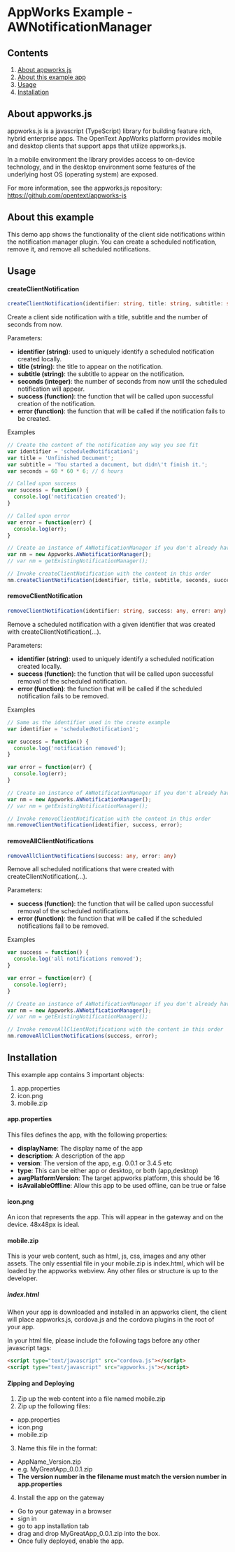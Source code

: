 # AppWorks Example - AWNotificationManager

## Contents
1. [About appworks.js](#about-appworksjs)
2. [About this example app](#about-this-example)
3. [Usage](#usage)
4. [Installation](#installation)

## About appworks.js

appworks.js is a javascript (TypeScript) library for building feature rich, hybrid enterprise apps. The OpenText AppWorks platform provides mobile and desktop clients that support apps that utilize appworks.js.

In a mobile environment the library provides access to on-device technology, and in the desktop environment some features of the underlying host OS (operating system) are exposed.

For more information, see the appworks.js repository: https://github.com/opentext/appworks-js

## About this example

This demo app shows the functionality of the client side notifications within the notification manager plugin. You can create a scheduled notification, remove it, and remove all scheduled notifications.

## Usage

#### createClientNotification
````ts
createClientNotification(identifier: string, title: string, subtitle: string, seconds: string, success: any, error: any)
````
Create a client side notification with a title, subtitle and the number of seconds from now.

Parameters:
+ __identifier (string)__: used to uniquely identify a scheduled notification created locally.
+ __title (string)__: the title to appear on the notification.
+ __subtitle (string)__: the subtitle to appear on the notification.
+ __seconds (integer)__: the number of seconds from now until the scheduled notification will appear.
+ __success (function)__: the function that will be called upon successful creation of the notification.
+ __error (function)__: the function that will be called if the notification fails to be created.

Examples
```javascript
// Create the content of the notification any way you see fit
var identifier = 'scheduledNotification1';
var title = 'Unfinished Document';
var subtitle = 'You started a document, but didn\'t finish it.';
var seconds = 60 * 60 * 6; // 6 hours

// Called upon success
var success = function() {
  console.log('notification created');
}

// Called upon error
var error = function(err) {
  console.log(err);
}

// Create an instance of AWNotificationManager if you don't already have one, otherwise reuse an existing one
var nm = new Appworks.AWNotificationManager();
// var nm = getExistingNotificationManager();

// Invoke createClientNotification with the content in this order
nm.createClientNotification(identifier, title, subtitle, seconds, success, error);
```

#### removeClientNotification
````ts
removeClientNotification(identifier: string, success: any, error: any)
````
Remove a scheduled notification with a given identifier that was created with createClientNotification(...).

Parameters:
+ __identifier (string)__: used to uniquely identify a scheduled notification created locally.
+ __success (function)__: the function that will be called upon successful removal of the scheduled notification.
+ __error (function)__: the function that will be called if the scheduled notification fails to be removed.

Examples
```javascript
// Same as the identifier used in the create example
var identifier = 'scheduledNotification1';

var success = function() {
  console.log('notification removed');
}

var error = function(err) {
  console.log(err);
}

// Create an instance of AWNotificationManager if you don't already have one, otherwise reuse an existing one
var nm = new Appworks.AWNotificationManager();
// var nm = getExistingNotificationManager();

// Invoke removeClientNotification with the content in this order
nm.removeClientNotification(identifier, success, error);
```

#### removeAllClientNotifications
````ts
removeAllClientNotifications(success: any, error: any)
````
Remove all scheduled notifications that were created with createClientNotification(...).

Parameters:
+ __success (function)__: the function that will be called upon successful removal of the scheduled notifications.
+ __error (function)__: the function that will be called if the scheduled notifications fail to be removed.

Examples
```javascript
var success = function() {
  console.log('all notifications removed');
}

var error = function(err) {
  console.log(err);
}

// Create an instance of AWNotificationManager if you don't already have one, otherwise reuse an existing one
var nm = new Appworks.AWNotificationManager();
// var nm = getExistingNotificationManager();

// Invoke removeAllClientNotifications with the content in this order
nm.removeAllClientNotifications(success, error);
```

## Installation

This example app contains 3 important objects:
1. app.properties
2. icon.png
3. mobile.zip

#### app.properties
This files defines the app, with the following properties:
+ __displayName__: The display name of the app
+ __description__: A description of the app
+ __version__: The version of the app, e.g. 0.0.1 or 3.4.5 etc
+ __type__: This can be either app or desktop, or both (app,desktop)
+ __awgPlatformVersion__: The target appworks platform, this should be 16
+ __isAvailableOffline__: Allow this app to be used offline, can be true or false

#### icon.png
An icon that represents the app. This will appear in the gateway and on the device. 48x48px is ideal.

#### mobile.zip

This is your web content, such as html, js, css, images and any other assets.
The only essential file in your mobile.zip is index.html, which will be loaded by the appworks webview. Any other files or structure is up to the developer.

##### index.html

When your app is downloaded and installed in an appworks client, the client will place appworks.js, cordova.js and the cordova plugins in the root of your app.

In your html file, please include the following tags before any other javascript tags:

```html
<script type="text/javascript" src="cordova.js"></script>
<script type="text/javascript" src="appworks.js"></script>
```

#### Zipping and Deploying
1. Zip up the web content into a file named mobile.zip
2. Zip up the following files:
  + app.properties
  + icon.png
  + mobile.zip
3. Name this file in the format:
  + AppName_Version.zip
  + e.g. MyGreatApp_0.0.1.zip
  + __The version number in the filename must match the version number in app.properties__
4. Install the app on the gateway
  + Go to your gateway in a browser
  + sign in
  + go to app installation tab
  + drag and drop MyGreatApp_0.0.1.zip into the box.
  + Once fully deployed, enable the app.
